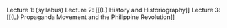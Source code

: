 Lecture 1: (syllabus)
Lecture 2: [[(L) History and Historiography]]
Lecture 3: [[(L) Propaganda Movement and the Philippine Revolution]]
